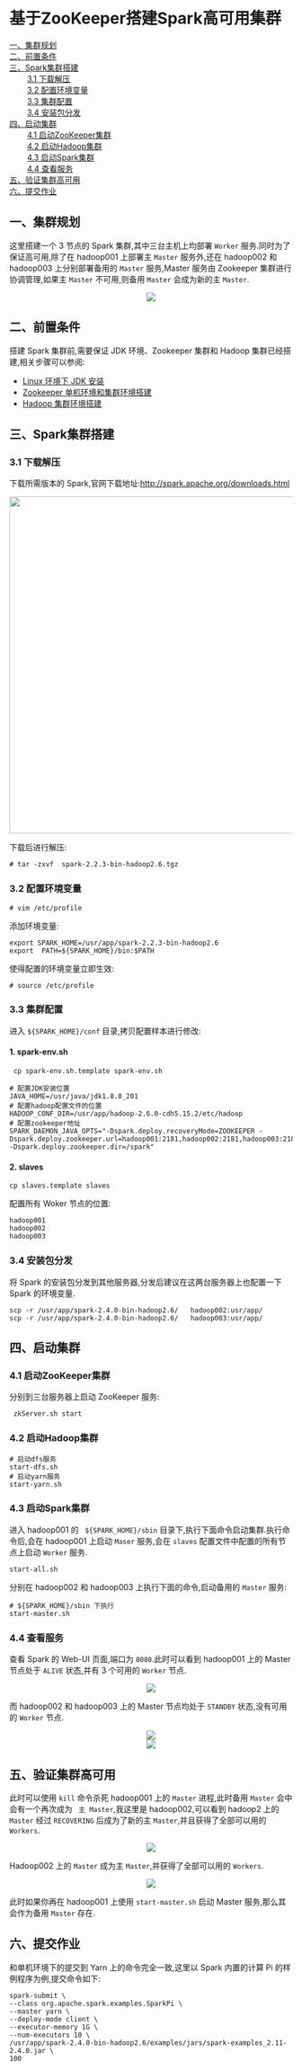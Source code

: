 # 基于ZooKeeper搭建Spark高可用集群

<nav>
<a href="#一集群规划">一、集群规划</a><br/>
<a href="#二前置条件">二、前置条件</a><br/>
<a href="#三Spark集群搭建">三、Spark集群搭建</a><br/>
&nbsp;&nbsp;&nbsp;&nbsp;&nbsp;&nbsp;&nbsp;&nbsp;<a href="#31-下载解压">3.1 下载解压</a><br/>
&nbsp;&nbsp;&nbsp;&nbsp;&nbsp;&nbsp;&nbsp;&nbsp;<a href="#32-配置环境变量">3.2 配置环境变量</a><br/>
&nbsp;&nbsp;&nbsp;&nbsp;&nbsp;&nbsp;&nbsp;&nbsp;<a href="#33-集群配置">3.3 集群配置</a><br/>
&nbsp;&nbsp;&nbsp;&nbsp;&nbsp;&nbsp;&nbsp;&nbsp;<a href="#34-安装包分发">3.4 安装包分发</a><br/>
<a href="#四启动集群">四、启动集群</a><br/>
&nbsp;&nbsp;&nbsp;&nbsp;&nbsp;&nbsp;&nbsp;&nbsp;<a href="#41-启动ZooKeeper集群">4.1 启动ZooKeeper集群</a><br/>
&nbsp;&nbsp;&nbsp;&nbsp;&nbsp;&nbsp;&nbsp;&nbsp;<a href="#42-启动Hadoop集群">4.2 启动Hadoop集群</a><br/>
&nbsp;&nbsp;&nbsp;&nbsp;&nbsp;&nbsp;&nbsp;&nbsp;<a href="#43-启动Spark集群">4.3 启动Spark集群</a><br/>
&nbsp;&nbsp;&nbsp;&nbsp;&nbsp;&nbsp;&nbsp;&nbsp;<a href="#44-查看服务">4.4 查看服务</a><br/>
<a href="#五验证集群高可用">五、验证集群高可用</a><br/>
<a href="#六提交作业">六、提交作业</a><br/>
</nav>


## 一、集群规划

这里搭建一个 3 节点的 Spark 集群,其中三台主机上均部署 `Worker` 服务.同时为了保证高可用,除了在 hadoop001 上部署主 `Master` 服务外,还在 hadoop002 和 hadoop003 上分别部署备用的 `Master` 服务,Master 服务由 Zookeeper 集群进行协调管理,如果主 `Master` 不可用,则备用 `Master` 会成为新的主 `Master`.

<div align="center"> <img  src="../../pictures/spark集群规划.png"/> </div>

## 二、前置条件

搭建 Spark 集群前,需要保证 JDK 环境、Zookeeper 集群和 Hadoop 集群已经搭建,相关步骤可以参阅:

- [Linux 环境下 JDK 安装](./Linux下JDK安装.md)
- [Zookeeper 单机环境和集群环境搭建](./Zookeeper单机环境和集群环境搭建.md)
- [Hadoop 集群环境搭建](./Hadoop集群环境搭建.md)

## 三、Spark集群搭建

### 3.1 下载解压

下载所需版本的 Spark,官网下载地址:http://spark.apache.org/downloads.html

<div align="center"> <img width="600px" src="../../pictures/spark-download.png"/> </div>



下载后进行解压:

```shell
# tar -zxvf  spark-2.2.3-bin-hadoop2.6.tgz
```



### 3.2 配置环境变量

```shell
# vim /etc/profile
```

添加环境变量:

```shell
export SPARK_HOME=/usr/app/spark-2.2.3-bin-hadoop2.6
export  PATH=${SPARK_HOME}/bin:$PATH
```

使得配置的环境变量立即生效:

```shell
# source /etc/profile
```

### 3.3 集群配置

进入 `${SPARK_HOME}/conf` 目录,拷贝配置样本进行修改:

#### 1. spark-env.sh

```she
 cp spark-env.sh.template spark-env.sh
```

```shell
# 配置JDK安装位置
JAVA_HOME=/usr/java/jdk1.8.0_201
# 配置hadoop配置文件的位置
HADOOP_CONF_DIR=/usr/app/hadoop-2.6.0-cdh5.15.2/etc/hadoop
# 配置zookeeper地址
SPARK_DAEMON_JAVA_OPTS="-Dspark.deploy.recoveryMode=ZOOKEEPER -Dspark.deploy.zookeeper.url=hadoop001:2181,hadoop002:2181,hadoop003:2181 -Dspark.deploy.zookeeper.dir=/spark"
```

#### 2. slaves

```
cp slaves.template slaves
```

配置所有 Woker 节点的位置:

```properties
hadoop001
hadoop002
hadoop003
```

### 3.4 安装包分发

将 Spark 的安装包分发到其他服务器,分发后建议在这两台服务器上也配置一下 Spark 的环境变量.

```shell
scp -r /usr/app/spark-2.4.0-bin-hadoop2.6/   hadoop002:usr/app/
scp -r /usr/app/spark-2.4.0-bin-hadoop2.6/   hadoop003:usr/app/
```



## 四、启动集群

### 4.1 启动ZooKeeper集群

分别到三台服务器上启动 ZooKeeper 服务:

```shell
 zkServer.sh start
```

### 4.2 启动Hadoop集群

```shell
# 启动dfs服务
start-dfs.sh
# 启动yarn服务
start-yarn.sh
```

### 4.3 启动Spark集群

进入 hadoop001 的 ` ${SPARK_HOME}/sbin` 目录下,执行下面命令启动集群.执行命令后,会在 hadoop001 上启动 `Maser` 服务,会在 `slaves` 配置文件中配置的所有节点上启动 `Worker` 服务.

```shell
start-all.sh
```

分别在 hadoop002 和 hadoop003 上执行下面的命令,启动备用的 `Master` 服务:

```shell
# ${SPARK_HOME}/sbin 下执行
start-master.sh
```

### 4.4 查看服务

查看 Spark 的 Web-UI 页面,端口为 `8080`.此时可以看到 hadoop001 上的 Master 节点处于 `ALIVE` 状态,并有 3 个可用的 `Worker` 节点.

<div align="center"> <img  src="../../pictures/spark-集群搭建1.png"/> </div>

而 hadoop002 和 hadoop003 上的 Master 节点均处于 `STANDBY` 状态,没有可用的 `Worker` 节点.

<div align="center"> <img  src="../../pictures/spark-集群搭建2.png"/> </div>

<div align="center"> <img  src="../../pictures/spark-集群搭建3.png"/> </div>



## 五、验证集群高可用

此时可以使用 `kill` 命令杀死 hadoop001 上的 `Master` 进程,此时备用 `Master` 会中会有一个再次成为 ` 主 Master`,我这里是 hadoop002,可以看到 hadoop2 上的 `Master` 经过 `RECOVERING` 后成为了新的主 `Master`,并且获得了全部可以用的 `Workers`.

<div align="center"> <img  src="../../pictures/spark-集群搭建4.png"/> </div>

Hadoop002 上的 `Master` 成为主 `Master`,并获得了全部可以用的 `Workers`.

<div align="center"> <img  src="../../pictures/spark-集群搭建5.png"/> </div>

此时如果你再在 hadoop001 上使用 `start-master.sh` 启动 Master 服务,那么其会作为备用 `Master` 存在.

## 六、提交作业

和单机环境下的提交到 Yarn 上的命令完全一致,这里以 Spark 内置的计算 Pi 的样例程序为例,提交命令如下:

```shell
spark-submit \
--class org.apache.spark.examples.SparkPi \
--master yarn \
--deploy-mode client \
--executor-memory 1G \
--num-executors 10 \
/usr/app/spark-2.4.0-bin-hadoop2.6/examples/jars/spark-examples_2.11-2.4.0.jar \
100
```


